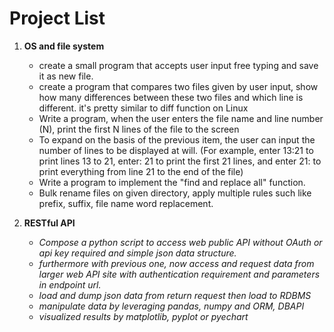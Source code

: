 # Project List

1. **OS and file system**
	* create a small program that accepts user input free typing and save it as new file.
	* create a program that compares two files given by user input, show how many differences between these two files and which line is different. it's pretty similar to diff function on Linux
	* Write a program, when the user enters the file name and line number (N), print the first N lines of the file to the screen
	* To expand on the basis of the previous item, the user can input the number of lines to be displayed at will. (For example, enter 13:21 to print lines 13 to 21, enter: 21 to print the first 21 lines, and enter 21: to print everything from line 21 to the end of the file)
	* Write a program to implement the "find and replace all" function.
	* Bulk rename files on given directory, apply multiple rules such like prefix, suffix, file name word replacement.

		
2. **RESTful API**
	* _Compose a python script to access web public API without OAuth or api key required and simple json data structure._
	* _furthermore with previous one, now access and request data from larger web API site with authentication requirement and parameters in endpoint url._
	* _load and dump json data from return request then load to RDBMS_
	* _manipulate data by leveraging pandas, numpy and ORM, DBAPI_
	* _visualized results by matplotlib, pyplot or pyechart_
